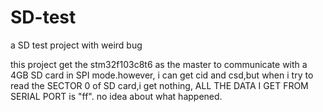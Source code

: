 # SD-test
a SD test project with weird bug

this project get the stm32f103c8t6 as the master to communicate with a 4GB SD card in SPI mode.however, i can get cid and csd,but when i try to read the SECTOR 0 of SD card,i get nothing, ALL THE DATA I GET FROM SERIAL PORT is "ff". no idea about what happened.
